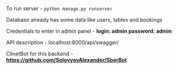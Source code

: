 To run server - `python manage.py runserver`

Database already has some data like users, tables and bookings

Credentials to enter in admin panel - **login: admin password: admin**

API description - localhost:8000/api/swagger/

ClinetBot for this backend - **https://github.com/SolovyovAlexander/SberBot**
